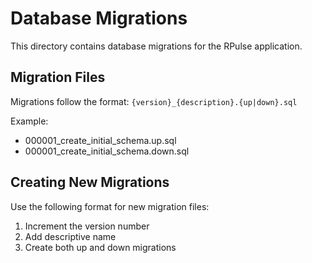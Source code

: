 # Database Migrations

This directory contains database migrations for the RPulse application.

## Migration Files

Migrations follow the format: `{version}_{description}.{up|down}.sql`

Example:

- 000001_create_initial_schema.up.sql
- 000001_create_initial_schema.down.sql

## Creating New Migrations

Use the following format for new migration files:

1. Increment the version number
2. Add descriptive name
3. Create both up and down migrations
